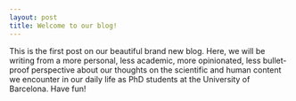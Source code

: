 ```yaml
---
layout: post
title: Welcome to our blog!
---
```


This is the first post on our beautiful brand new blog. Here, we will be writing from a more personal, less academic, more opinionated, less bullet-proof perspective about our thoughts on the scientific and human content we encounter in our daily life as PhD students at the University of Barcelona. Have fun!
